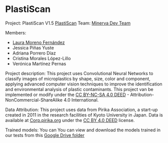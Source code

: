 # PlastiScan

Project: PlastiScan V1.5 [PlastiScan](https://plastiscan.org)
Team: [Minerva Dev Team](https://github.com/Minerva-Dev-Team)

Members:
- [Laura Moreno Fernández](https://lauramorenofernandez.com)
- Jessica Piñas Yuste
- Adriana Porrero Díaz
- Cristina Morales López-Lillo
- Verónica Martínez Pernas

Project description:
This project uses Convolutional Neural Networks to classify images of microplastics by shape, size, color and component, applying advanced computer vision techniques to improve the identification and environmental analysis of plastic contaminants. This project van be implemented or modify under the [CC BY-NC-SA 4.0 DEED](https://creativecommons.org/licenses/by-nc-sa/4.0/?ref=chooser-v1) - Attribution-NonCommercial-ShareAlike 4.0 International.

Data Attribution:
This project uses data from Pirika Association, a start-up created in 2011 in the research facilities of Kyoto University in Japan.
Data is available at [Corp.pirika.org](https://corp.pirika.org/en/public-survey-results) under the [CC BY 4.0 DEED](https://creativecommons.org/licenses/by/4.0/) license.

Trained models:
You can You can view and download the models trained in our tests from this [Google Drive folder](https://drive.google.com/drive/folders/1xScl7DJTdJ5olP4GrHceEzDTeXhmDppx?usp=sharing)